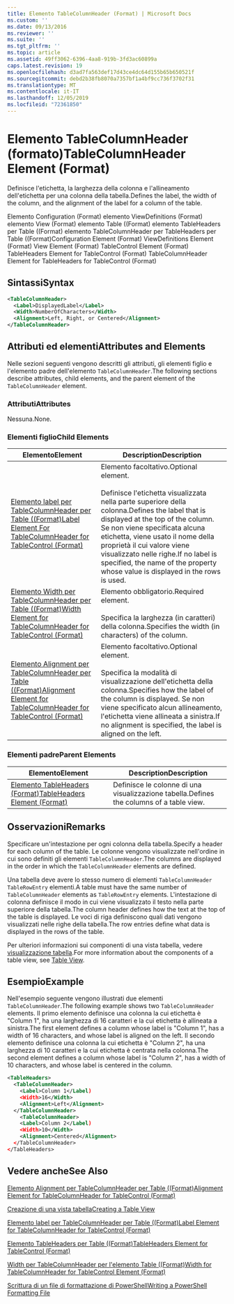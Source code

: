 ```yaml
---
title: Elemento TableColumnHeader (Format) | Microsoft Docs
ms.custom: ''
ms.date: 09/13/2016
ms.reviewer: ''
ms.suite: ''
ms.tgt_pltfrm: ''
ms.topic: article
ms.assetid: 49ff3062-6396-4aa8-919b-3fd3ac60899a
caps.latest.revision: 19
ms.openlocfilehash: d3ad7fa563def17d43ce4dc64d155b65b650521f
ms.sourcegitcommit: debd2b38fb8070a7357bf1a4bf9cc736f3702f31
ms.translationtype: MT
ms.contentlocale: it-IT
ms.lasthandoff: 12/05/2019
ms.locfileid: "72361850"
---
```

# <a name="tablecolumnheader-element-format"></a><span data-ttu-id="e9436-102">Elemento TableColumnHeader (formato)</span><span class="sxs-lookup"><span data-stu-id="e9436-102">TableColumnHeader Element (Format)</span></span>

<span data-ttu-id="e9436-103">Definisce l'etichetta, la larghezza della colonna e l'allineamento dell'etichetta per una colonna della tabella.</span><span class="sxs-lookup"><span data-stu-id="e9436-103">Defines the label, the width of the column, and the alignment of the label for a column of the table.</span></span>

<span data-ttu-id="e9436-104">Elemento Configuration (Format) elemento ViewDefinitions (Format) elemento View (Format) elemento Table ((Format) elemento TableHeaders per Table ((Format) elemento TableColumnHeader per TableHeaders per Table ((Format)</span><span class="sxs-lookup"><span data-stu-id="e9436-104">Configuration Element (Format) ViewDefinitions Element (Format) View Element (Format) TableControl Element (Format) TableHeaders Element for TableControl (Format) TableColumnHeader Element for TableHeaders for TableControl (Format)</span></span>

## <a name="syntax"></a><span data-ttu-id="e9436-105">Sintassi</span><span class="sxs-lookup"><span data-stu-id="e9436-105">Syntax</span></span>

```xml
<TableColumnHeader>
  <Label>DisplayedLabel</Label>
  <Width>NumberOfCharacters</Width>
  <Alignment>Left, Right, or Centered</Alignment>
</TableColumnHeader>
```

## <a name="attributes-and-elements"></a><span data-ttu-id="e9436-106">Attributi ed elementi</span><span class="sxs-lookup"><span data-stu-id="e9436-106">Attributes and Elements</span></span>

<span data-ttu-id="e9436-107">Nelle sezioni seguenti vengono descritti gli attributi, gli elementi figlio e l'elemento padre dell'elemento `TableColumnHeader`.</span><span class="sxs-lookup"><span data-stu-id="e9436-107">The following sections describe attributes, child elements, and the parent element of the `TableColumnHeader` element.</span></span>

### <a name="attributes"></a><span data-ttu-id="e9436-108">Attributi</span><span class="sxs-lookup"><span data-stu-id="e9436-108">Attributes</span></span>

<span data-ttu-id="e9436-109">Nessuna.</span><span class="sxs-lookup"><span data-stu-id="e9436-109">None.</span></span>

### <a name="child-elements"></a><span data-ttu-id="e9436-110">Elementi figlio</span><span class="sxs-lookup"><span data-stu-id="e9436-110">Child Elements</span></span>

|<span data-ttu-id="e9436-111">Elemento</span><span class="sxs-lookup"><span data-stu-id="e9436-111">Element</span></span>|<span data-ttu-id="e9436-112">Description</span><span class="sxs-lookup"><span data-stu-id="e9436-112">Description</span></span>|
|-------------|-----------------|
|[<span data-ttu-id="e9436-113">Elemento label per TableColumnHeader per Table ((Format)</span><span class="sxs-lookup"><span data-stu-id="e9436-113">Label Element For TableColumnHeader for TableControl (Format)</span></span>](./label-element-for-tablecolumnheader-for-tablecontrol-format.md)|<span data-ttu-id="e9436-114">Elemento facoltativo.</span><span class="sxs-lookup"><span data-stu-id="e9436-114">Optional element.</span></span><br /><br /> <span data-ttu-id="e9436-115">Definisce l'etichetta visualizzata nella parte superiore della colonna.</span><span class="sxs-lookup"><span data-stu-id="e9436-115">Defines the label that is displayed at the top of the column.</span></span> <span data-ttu-id="e9436-116">Se non viene specificata alcuna etichetta, viene usato il nome della proprietà il cui valore viene visualizzato nelle righe.</span><span class="sxs-lookup"><span data-stu-id="e9436-116">If no label is specified, the name of the property whose value is displayed in the rows is used.</span></span>|
|[<span data-ttu-id="e9436-117">Elemento Width per TableColumnHeader per Table ((Format)</span><span class="sxs-lookup"><span data-stu-id="e9436-117">Width Element for TableColumnHeader for TableControl (Format)</span></span>](./width-element-for-tablecolumnheader-for-tablecontrol-format.md)|<span data-ttu-id="e9436-118">Elemento obbligatorio.</span><span class="sxs-lookup"><span data-stu-id="e9436-118">Required element.</span></span><br /><br /> <span data-ttu-id="e9436-119">Specifica la larghezza (in caratteri) della colonna.</span><span class="sxs-lookup"><span data-stu-id="e9436-119">Specifies the width (in characters) of the column.</span></span>|
|[<span data-ttu-id="e9436-120">Elemento Alignment per TableColumnHeader per Table ((Format)</span><span class="sxs-lookup"><span data-stu-id="e9436-120">Alignment Element for TableColumnHeader for TableControl (Format)</span></span>](./alignment-element-for-tablecolumnheader-for-tablecontrol-format.md)|<span data-ttu-id="e9436-121">Elemento facoltativo.</span><span class="sxs-lookup"><span data-stu-id="e9436-121">Optional element.</span></span><br /><br /> <span data-ttu-id="e9436-122">Specifica la modalità di visualizzazione dell'etichetta della colonna.</span><span class="sxs-lookup"><span data-stu-id="e9436-122">Specifies how the label of the column is displayed.</span></span> <span data-ttu-id="e9436-123">Se non viene specificato alcun allineamento, l'etichetta viene allineata a sinistra.</span><span class="sxs-lookup"><span data-stu-id="e9436-123">If no alignment is specified, the label is aligned on the left.</span></span>|

### <a name="parent-elements"></a><span data-ttu-id="e9436-124">Elementi padre</span><span class="sxs-lookup"><span data-stu-id="e9436-124">Parent Elements</span></span>

|<span data-ttu-id="e9436-125">Elemento</span><span class="sxs-lookup"><span data-stu-id="e9436-125">Element</span></span>|<span data-ttu-id="e9436-126">Description</span><span class="sxs-lookup"><span data-stu-id="e9436-126">Description</span></span>|
|-------------|-----------------|
|[<span data-ttu-id="e9436-127">Elemento TableHeaders (Format)</span><span class="sxs-lookup"><span data-stu-id="e9436-127">TableHeaders Element (Format)</span></span>](./tableheaders-element-format.md)|<span data-ttu-id="e9436-128">Definisce le colonne di una visualizzazione tabella.</span><span class="sxs-lookup"><span data-stu-id="e9436-128">Defines the columns of a table view.</span></span>|

## <a name="remarks"></a><span data-ttu-id="e9436-129">Osservazioni</span><span class="sxs-lookup"><span data-stu-id="e9436-129">Remarks</span></span>

<span data-ttu-id="e9436-130">Specificare un'intestazione per ogni colonna della tabella.</span><span class="sxs-lookup"><span data-stu-id="e9436-130">Specify a header for each column of the table.</span></span> <span data-ttu-id="e9436-131">Le colonne vengono visualizzate nell'ordine in cui sono definiti gli elementi `TableColumnHeader`.</span><span class="sxs-lookup"><span data-stu-id="e9436-131">The columns are displayed in the order in which the `TableColumnHeader` elements are defined.</span></span>

<span data-ttu-id="e9436-132">Una tabella deve avere lo stesso numero di elementi `TableColumnHeader` `TableRowEntry` elementi.</span><span class="sxs-lookup"><span data-stu-id="e9436-132">A table must have the same number of `TableColumnHeader` elements as `TableRowEntry` elements.</span></span> <span data-ttu-id="e9436-133">L'intestazione di colonna definisce il modo in cui viene visualizzato il testo nella parte superiore della tabella.</span><span class="sxs-lookup"><span data-stu-id="e9436-133">The column header defines how the text at the top of the table is displayed.</span></span> <span data-ttu-id="e9436-134">Le voci di riga definiscono quali dati vengono visualizzati nelle righe della tabella.</span><span class="sxs-lookup"><span data-stu-id="e9436-134">The row entries define what data is displayed in the rows of the table.</span></span>

<span data-ttu-id="e9436-135">Per ulteriori informazioni sui componenti di una vista tabella, vedere [visualizzazione tabella](./creating-a-table-view.md).</span><span class="sxs-lookup"><span data-stu-id="e9436-135">For more information about the components of a table view, see [Table View](./creating-a-table-view.md).</span></span>

## <a name="example"></a><span data-ttu-id="e9436-136">Esempio</span><span class="sxs-lookup"><span data-stu-id="e9436-136">Example</span></span>

<span data-ttu-id="e9436-137">Nell'esempio seguente vengono illustrati due elementi `TableColumnHeader`.</span><span class="sxs-lookup"><span data-stu-id="e9436-137">The following example shows two `TableColumnHeader` elements.</span></span> <span data-ttu-id="e9436-138">Il primo elemento definisce una colonna la cui etichetta è "Column 1", ha una larghezza di 16 caratteri e la cui etichetta è allineata a sinistra.</span><span class="sxs-lookup"><span data-stu-id="e9436-138">The first element defines a column whose label is "Column 1", has a width of 16 characters, and whose label is aligned on the left.</span></span> <span data-ttu-id="e9436-139">Il secondo elemento definisce una colonna la cui etichetta è "Column 2", ha una larghezza di 10 caratteri e la cui etichetta è centrata nella colonna.</span><span class="sxs-lookup"><span data-stu-id="e9436-139">The second element defines a column whose label is "Column 2", has a width of 10 characters, and whose label is centered in the column.</span></span>

```xml
<TableHeaders>
  <TableColumnHeader>
    <Label>Column 1</Label)
    <Width>16</Width>
    <Alignment>Left</Alignment>
  </TableColumnHeader>
    <TableColumnHeader>
    <Label>Column 2</Label)
    <Width>10</Width>
    <Alignment>Centered</Alignment>
  </TableColumnHeader>
</TableHeaders>
```

## <a name="see-also"></a><span data-ttu-id="e9436-140">Vedere anche</span><span class="sxs-lookup"><span data-stu-id="e9436-140">See Also</span></span>

[<span data-ttu-id="e9436-141">Elemento Alignment per TableColumnHeader per Table ((Format)</span><span class="sxs-lookup"><span data-stu-id="e9436-141">Alignment Element for TableColumnHeader for TableControl (Format)</span></span>](./alignment-element-for-tablecolumnheader-for-tablecontrol-format.md)

[<span data-ttu-id="e9436-142">Creazione di una vista tabella</span><span class="sxs-lookup"><span data-stu-id="e9436-142">Creating a Table View</span></span>](./creating-a-table-view.md)

[<span data-ttu-id="e9436-143">Elemento label per TableColumnHeader per Table ((Format)</span><span class="sxs-lookup"><span data-stu-id="e9436-143">Label Element for TableColumnHeader for TableControl (Format)</span></span>](./label-element-for-tablecolumnheader-for-tablecontrol-format.md)

[<span data-ttu-id="e9436-144">Elemento TableHeaders per Table ((Format)</span><span class="sxs-lookup"><span data-stu-id="e9436-144">TableHeaders Element for TableControl (Format)</span></span>](./tableheaders-element-format.md)

[<span data-ttu-id="e9436-145">Width per TableColumnHeader per l'elemento Table ((Format)</span><span class="sxs-lookup"><span data-stu-id="e9436-145">Width for TableColumnHeader for TableControl Element (Format)</span></span>](./width-element-for-tablecolumnheader-for-tablecontrol-format.md)

[<span data-ttu-id="e9436-146">Scrittura di un file di formattazione di PowerShell</span><span class="sxs-lookup"><span data-stu-id="e9436-146">Writing a PowerShell Formatting File</span></span>](./writing-a-powershell-formatting-file.md)
